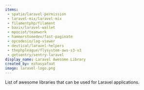 ```yaml
---
items:
 - spatie/laravel-permission
 - laravel-mix/laravel-mix
 - filamentphp/filament
 - bavix/laravel-wallet
 - mpociot/teamwork
 - hammerstonedev/fast-paginate
 - opcodesio/log-viewer
 - devtical/laravel-helpers
 - thephpleague/flysystem-aws-s3-v3
 - getsentry/sentry-laravel
display_name: Laravel Awesome Library
created_by: ezhasyafaat
image: laravel-logo.png
---
```

List of awesome libraries that can be used for Laravel applications. 
